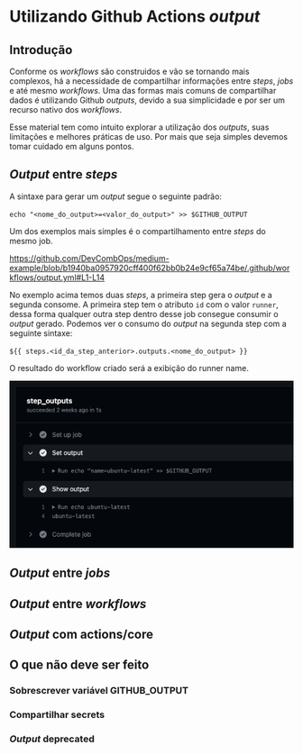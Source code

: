 # Utilizando Github Actions *output*

## Introdução

Conforme os *workflows* são construidos e vão se tornando mais complexos, há a necessidade de compartilhar informações entre *steps*, *jobs* e até mesmo *workflows*. Uma das formas mais comuns de compartilhar dados é utilizando Github *outputs*, devido a sua simplicidade e por ser um recurso nativo dos *workflows*.

Esse material tem como intuito explorar a utilização dos *outputs*, suas limitações e melhores práticas de uso. Por mais que seja simples devemos tomar cuidado em alguns pontos.

## *Output* entre *steps*

A sintaxe para gerar um *output* segue o seguinte padrão:

`echo "<nome_do_output>=<valor_do_output>" >> $GITHUB_OUTPUT`

Um dos exemplos mais simples é o compartilhamento entre *steps* do mesmo job.

https://github.com/DevCombOps/medium-example/blob/b1940ba0957920cff400f62bb0b24e9cf65a74be/.github/workflows/output.yml#L1-L14

No exemplo acima temos duas *steps*, a primeira step gera o *output* e a segunda consome. A primeira step tem o atributo `id` com o valor `runner`, dessa forma qualquer outra step dentro desse job consegue consumir o *output* gerado. Podemos ver o consumo do *output* na segunda step com a seguinte sintaxe:

`${{ steps.<id_da_step_anterior>.outputs.<nome_do_output> }}`

O resultado do workflow criado será a exibição do runner name.

![resultado do workflow](imgs/output1.png)

## *Output* entre *jobs*

## *Output* entre *workflows*

## *Output* com actions/core

## O que não deve ser feito

### Sobrescrever variável GITHUB_OUTPUT

### Compartilhar secrets

### *Output* deprecated